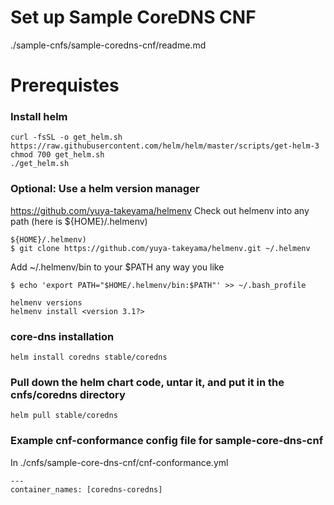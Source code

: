 # Set up Sample CoreDNS CNF
./sample-cnfs/sample-coredns-cnf/readme.md
# Prerequistes
### Install helm
```
curl -fsSL -o get_helm.sh https://raw.githubusercontent.com/helm/helm/master/scripts/get-helm-3
chmod 700 get_helm.sh
./get_helm.sh
```
### Optional: Use a helm version manager
https://github.com/yuya-takeyama/helmenv
Check out helmenv into any path (here is ${HOME}/.helmenv)
```
${HOME}/.helmenv)
$ git clone https://github.com/yuya-takeyama/helmenv.git ~/.helmenv
```
Add ~/.helmenv/bin to your $PATH any way you like
```
$ echo 'export PATH="$HOME/.helmenv/bin:$PATH"' >> ~/.bash_profile
```
```
helmenv versions 
helmenv install <version 3.1?>
```

### core-dns installation
```
helm install coredns stable/coredns
```
### Pull down the helm chart code, untar it, and put it in the cnfs/coredns directory
```
helm pull stable/coredns
```
### Example cnf-conformance config file for sample-core-dns-cnf
In ./cnfs/sample-core-dns-cnf/cnf-conformance.yml
```
---
container_names: [coredns-coredns] 
```
